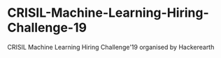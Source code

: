 # CRISIL-Machine-Learning-Hiring-Challenge-19
CRISIL Machine Learning Hiring Challenge'19 organised by Hackerearth
